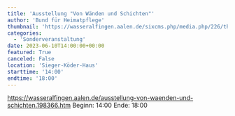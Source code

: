 ```yaml
---
title: 'Ausstellung "Von Wänden und Schichten"'
author: 'Bund für Heimatpflege'
thumbnail: 'https://wasseralfingen.aalen.de/sixcms.php/media.php/226/thumbnails/Von%20W%C3%A4nden%20und%20Schichten.jpg.609318.jpg'
categories:
  - 'Sonderveranstaltung'
date: 2023-06-10T14:00:00+00:00
featured: True
canceled: False
location: 'Sieger-Köder-Haus'
starttime: '14:00'
endtime: '18:00'
---
```

https://wasseralfingen.aalen.de/ausstellung-von-waenden-und-schichten.198366.htm
Beginn: 14:00
 Ende: 18:00